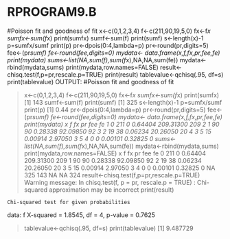 # RPROGRAM9.B
#Poisson fit and goodness of fit
x<-c(0,1,2,3,4)
f<-c(211,90,19,5,0)
fx<-f*x
sumfx<-sum(f*x)
print(sumfx)
sumf<-sum(f)
print(sumf)
s<-length(x)-1
p=sumfx/sumf
print(p)
pr<-dpois(0:4,lambda=p)
pr<-round(pr,digits=5)
fee<-(pr*sumf)
fe<-round(fee,digits=0)
mydata<- data.frame(x,f,fx,pr,fee,fe)
print(mydata)
sums<-list(NA,sum(f),sum(f*x),NA,NA,sum(fe))
mydata<-rbind(mydata,sums)
print(mydata,row.names=FALSE)
result<-chisq.test(f,p=pr,rescale.p=TRUE)
print(result)
tablevalue<-qchisq(.95, df=s)
print(tablevalue)
OUTPUT:
 #Poisson fit and goodness of fit
> x<-c(0,1,2,3,4)
> f<-c(211,90,19,5,0)
> fx<-f*x
> sumfx<-sum(f*x)
> print(sumfx)
[1] 143
> sumf<-sum(f)
> print(sumf)
[1] 325
> s<-length(x)-1
> p=sumfx/sumf
> print(p)
[1] 0.44
> pr<-dpois(0:4,lambda=p)
> pr<-round(pr,digits=5)
> fee<-(pr*sumf)
> fe<-round(fee,digits=0)
> mydata<- data.frame(x,f,fx,pr,fee,fe)
> print(mydata)
  x   f fx      pr       fee  fe
1 0 211  0 0.64404 209.31300 209
2 1  90 90 0.28338  92.09850  92
3 2  19 38 0.06234  20.26050  20
4 3   5 15 0.00914   2.97050   3
5 4   0  0 0.00101   0.32825   0
> sums<-list(NA,sum(f),sum(f*x),NA,NA,sum(fe))
> mydata<-rbind(mydata,sums)
> print(mydata,row.names=FALSE)
  x   f  fx      pr       fee  fe
  0 211   0 0.64404 209.31300 209
  1  90  90 0.28338  92.09850  92
  2  19  38 0.06234  20.26050  20
  3   5  15 0.00914   2.97050   3
  4   0   0 0.00101   0.32825   0
 NA 325 143      NA        NA 324
> result<-chisq.test(f,p=pr,rescale.p=TRUE)
Warning message:
In chisq.test(f, p = pr, rescale.p = TRUE) :
  Chi-squared approximation may be incorrect
> print(result)

	Chi-squared test for given probabilities

data:  f
X-squared = 1.8545, df = 4, p-value = 0.7625

> tablevalue<-qchisq(.95, df=s)
> print(tablevalue)
[1] 9.487729
> 
